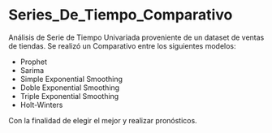# Series_De_Tiempo_Comparativo

Análisis de Serie de Tiempo Univariada proveniente de un dataset de ventas de tiendas. 
Se realizó un Comparativo entre los siguientes modelos:
- Prophet
- Sarima
- Simple Exponential Smoothing
- Doble Exponential Smoothing
- Triple Exponential Smoothing
- Holt-Winters

Con la finalidad de elegir el mejor y realizar pronósticos.
